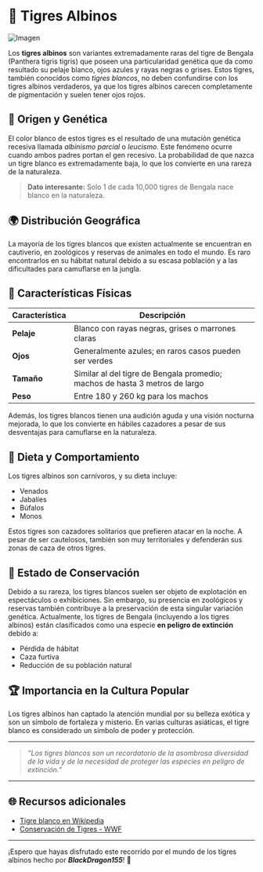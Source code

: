 # 🐯 Tigres Albinos

![Imagen](/images/White_Tiger)

Los **tigres albinos** son variantes extremadamente raras del tigre de Bengala (Panthera tigris tigris) que poseen una particularidad genética que da como resultado su pelaje blanco, ojos azules y rayas negras o grises. Estos tigres, también conocidos como *tigres blancos*, no deben confundirse con los tigres albinos verdaderos, ya que los tigres albinos carecen completamente de pigmentación y suelen tener ojos rojos.

## 📜 Origen y Genética

El color blanco de estos tigres es el resultado de una mutación genética recesiva llamada *albinismo parcial* o *leucismo*. Este fenómeno ocurre cuando ambos padres portan el gen recesivo. La probabilidad de que nazca un tigre blanco es extremadamente baja, lo que los convierte en una rareza de la naturaleza.

> **Dato interesante:** Solo 1 de cada 10,000 tigres de Bengala nace blanco en la naturaleza. 

## 🌍 Distribución Geográfica

La mayoría de los tigres blancos que existen actualmente se encuentran en cautiverio, en zoológicos y reservas de animales en todo el mundo. Es raro encontrarlos en su hábitat natural debido a su escasa población y a las dificultades para camuflarse en la jungla.

## 🧬 Características Físicas

| Característica     | Descripción                                                                 |
|--------------------|-----------------------------------------------------------------------------|
| **Pelaje**         | Blanco con rayas negras, grises o marrones claras                           |
| **Ojos**           | Generalmente azules; en raros casos pueden ser verdes                       |
| **Tamaño**         | Similar al del tigre de Bengala promedio; machos de hasta 3 metros de largo |
| **Peso**           | Entre 180 y 260 kg para los machos                                         |

Además, los tigres blancos tienen una audición aguda y una visión nocturna mejorada, lo que los convierte en hábiles cazadores a pesar de sus desventajas para camuflarse en la naturaleza.

## 🍖 Dieta y Comportamiento

Los tigres albinos son carnívoros, y su dieta incluye:

- Venados
- Jabalíes
- Búfalos
- Monos

Estos tigres son cazadores solitarios que prefieren atacar en la noche. A pesar de ser cautelosos, también son muy territoriales y defenderán sus zonas de caza de otros tigres.

## 🚨 Estado de Conservación

Debido a su rareza, los tigres blancos suelen ser objeto de explotación en espectáculos o exhibiciones. Sin embargo, su presencia en zoológicos y reservas también contribuye a la preservación de esta singular variación genética. Actualmente, los tigres de Bengala (incluyendo a los tigres albinos) están clasificados como una especie **en peligro de extinción** debido a:

- Pérdida de hábitat
- Caza furtiva
- Reducción de su población natural

## 🏆 Importancia en la Cultura Popular

Los tigres albinos han captado la atención mundial por su belleza exótica y son un símbolo de fortaleza y misterio. En varias culturas asiáticas, el tigre blanco es considerado un símbolo de poder y protección.

---

> *“Los tigres blancos son un recordatorio de la asombrosa diversidad de la vida y de la necesidad de proteger las especies en peligro de extinción.”*

---

## 🌐 Recursos adicionales

- [Tigre blanco en Wikipedia](https://es.wikipedia.org/wiki/Tigre_blanco)
- [Conservación de Tigres - WWF](https://www.worldwildlife.org/)

---

¡Espero que hayas disfrutado este recorrido por el mundo de los tigres albinos hecho por ___BlackDragon155___! 🐅
